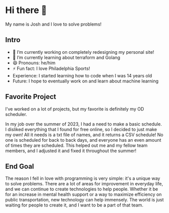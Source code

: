 # Hi there 👋

My name is Josh and I love to solve problems!
<!--
**joshcohn27/joshcohn27** is a ✨ _special_ ✨ repository because its `README.md` (this file) appears on your GitHub profile.

Here are some ideas to get you started:

- 👯 I’m looking to collaborate on ... 
- 🤔 I’m looking for help with ...
- 💬 Ask me about ...
- 📫 How to reach me: ...


-->

## Intro
- 🔭 I’m currently working on completely redesigning my personal site!
- 🌱 I’m currently learning about terraform and Golang
- 😄 Pronouns: he/him
- ⚡ Fun fact: I love Philadelphia Sports!
- Experience: I started learning how to code when I was 14 years old
- Future: I hope to eventually work on and learn about machine learning

## Favorite Project
I've worked on a lot of projects, but my favorite is definitely my OD scheduler.

In my job over the summer of 2023, I had a need to make a basic schedule. I disliked everything that I found for free online,
so I decided to just make my own! All it needs is a txt file of names, and it returns a CSV schedule! No one is scheduled for
back to back days, and everyone has an even amount of times they are scheduled. This helped out me and my fellow team members,
and I adjusted it and fixed it throughout the summer!

## End Goal
The reason I fell in love with programming is very simple: it's a unique way to solve problems. There are a lot of areas for improvement
in everyday life, and we can continue to create technologies to help people. Whether it be for an increase in mental health support 
or a way to maximize efficiency on public transportation, new technology can help immensely. The world is just waiting for people to create it, and I want to be a part of that team. 
